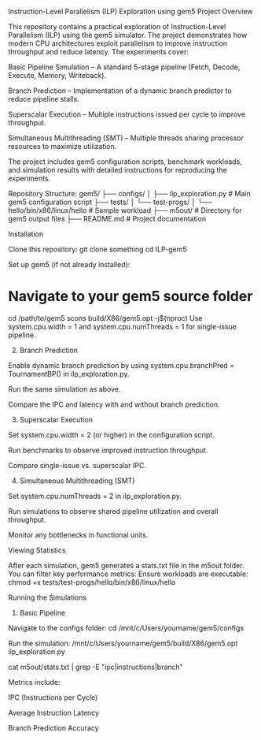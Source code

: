 Instruction-Level Parallelism (ILP) Exploration using gem5
Project Overview

This repository contains a practical exploration of Instruction-Level Parallelism (ILP) using the gem5 simulator. The project demonstrates how modern CPU architectures exploit parallelism to improve instruction throughput and reduce latency. The experiments cover:

Basic Pipeline Simulation – A standard 5-stage pipeline (Fetch, Decode, Execute, Memory, Writeback).

Branch Prediction – Implementation of a dynamic branch predictor to reduce pipeline stalls.

Superscalar Execution – Multiple instructions issued per cycle to improve throughput.

Simultaneous Multithreading (SMT) – Multiple threads sharing processor resources to maximize utilization.

The project includes gem5 configuration scripts, benchmark workloads, and simulation results with detailed instructions for reproducing the experiments.

Repository Structure:
gem5/
├── configs/
│   ├── ilp_exploration.py        # Main gem5 configuration script
├── tests/
│   └── test-progs/
│       └── hello/bin/x86/linux/hello   # Sample workload
├── m5out/                        # Directory for gem5 output files
├── README.md                      # Project documentation

Installation

Clone this repository: 
git clone something
cd ILP-gem5

Set up gem5 (if not already installed):
# Navigate to your gem5 source folder
cd /path/to/gem5
scons build/X86/gem5.opt -j$(nproc)
Use system.cpu.width = 1 and system.cpu.numThreads = 1 for single-issue pipeline.

2. Branch Prediction

Enable dynamic branch prediction by using system.cpu.branchPred = TournamentBP() in ilp_exploration.py.

Run the same simulation as above.

Compare the IPC and latency with and without branch prediction.

3. Superscalar Execution

Set system.cpu.width = 2 (or higher) in the configuration script.

Run benchmarks to observe improved instruction throughput.

Compare single-issue vs. superscalar IPC.

4. Simultaneous Multithreading (SMT)

Set system.cpu.numThreads = 2 in ilp_exploration.py.

Run simulations to observe shared pipeline utilization and overall throughput.

Monitor any bottlenecks in functional units.

Viewing Statistics

After each simulation, gem5 generates a stats.txt file in the m5out folder. You can filter key performance metrics:
Ensure workloads are executable:
chmod +x tests/test-progs/hello/bin/x86/linux/hello

Running the Simulations
1. Basic Pipeline

Navigate to the configs folder:
cd /mnt/c/Users/yourname/gem5/configs

Run the simulation:
/mnt/c/Users/yourname/gem5/build/X86/gem5.opt ilp_exploration.py

cat m5out/stats.txt | grep -E "ipc|instructions|branch"

Metrics include:

IPC (Instructions per Cycle)

Average Instruction Latency

Branch Prediction Accuracy
